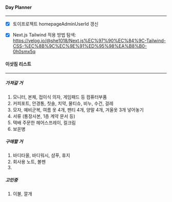 
#### Day Planner
---
- [x] 토이프로젝트 homepageAdminUserId 갱신
- [x] Next.js Tailwind 적용 방법 탐색: https://velog.io/@she1018/Next.js%EC%97%90%EC%84%9C-Tailwind-CSS-%EC%8B%9C%EC%9E%91%ED%95%98%EA%B8%B0-0h0smx5q


#### 이삿짐 리스트
---
##### 가져갈 거
1. 모니터, 본체, 접이식 의자, 게임패드 등 컴퓨터부품
2. 커피포트, 안경통, 칫솔, 치약, 물티슈, 비누, 수건, 걸레
3. 모자, 예비군복, 여름 옷 4개, 팬티 4개, 양말 4개, 겨울옷 3개 넣어놓기
4. 서류 (통장사본, 1층 계약 문서 등)
5. 택배 주문한 헤어스프레이, 컬크림
6. 보온병

##### 구매할 거
1. 바디타올, 바디워시, 샴푸, 휴지
2. 회사용 노트, 볼펜
3. 

##### 고민중
1. 이불, 깔개